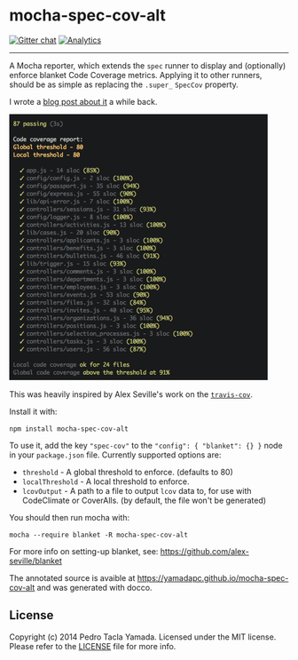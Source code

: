 mocha-spec-cov-alt
==================
[![Gitter chat](https://badges.gitter.im/yamadapc/mocha-spec-cov-alt.png)](https://gitter.im/yamadapc/mocha-spec-cov-alt)
[![Analytics](https://ga-beacon.appspot.com/UA-54450544-1/mocha-spec-cov-alt/README)](https://github.com/igrigorik/ga-beacon)
- - -

A Mocha reporter, which extends the `spec` runner to display and (optionally)
enforce blanket Code Coverage metrics. Applying it to other runners, should
be as simple as replacing the `.super_` `SpecCov` property.

I wrote a [blog post about it](http://blog.yamadapc.com.br/code-coverage-enforcement-for-nodejs)
a while back.

![screenshot](screenshot.png)

This was heavily inspired by Alex Seville's work on the
[`travis-cov`](https://github.com/alex-seville/travis-cov).

Install it with:
```
npm install mocha-spec-cov-alt
```

To use it, add the key `"spec-cov"` to the `"config": { "blanket": {} }` node
in your `package.json` file. Currently supported options are:

- `threshold` - A global threshold to enforce. (defaults to 80)
- `localThreshold` - A local threshold to enforce.
- `lcovOutput` - A path to a file to output `lcov` data to, for use with
  CodeClimate or CoverAlls. (by default, the file won't be generated)

You should then run mocha with:
```
mocha --require blanket -R mocha-spec-cov-alt
```

For more info on setting-up blanket, see: https://github.com/alex-seville/blanket

The annotated source is avaible at https://yamadapc.github.io/mocha-spec-cov-alt
and was generated with docco.

## License
Copyright (c) 2014 Pedro Tacla Yamada. Licensed under the MIT license.
Please refer to the [LICENSE](LICENSE) file for more info.
